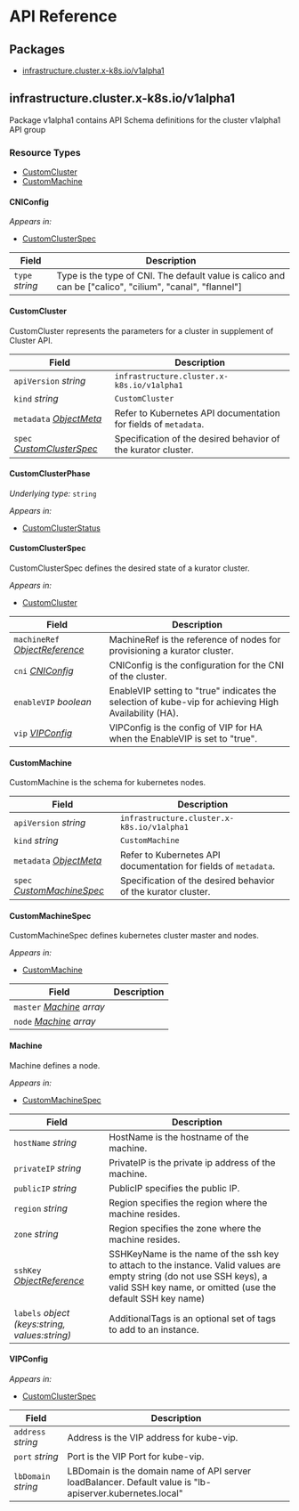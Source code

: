 # API Reference

## Packages
- [infrastructure.cluster.x-k8s.io/v1alpha1](#infrastructureclusterx-k8siov1alpha1)


## infrastructure.cluster.x-k8s.io/v1alpha1

Package v1alpha1 contains API Schema definitions for the cluster v1alpha1 API group

### Resource Types
- [CustomCluster](#customcluster)
- [CustomMachine](#custommachine)



#### CNIConfig





_Appears in:_
- [CustomClusterSpec](#customclusterspec)

| Field | Description |
| --- | --- |
| `type` _string_ | Type is the type of CNI. The default value is calico and can be ["calico", "cilium", "canal", "flannel"] |


#### CustomCluster



CustomCluster represents the parameters for a cluster in supplement of Cluster API.



| Field | Description |
| --- | --- |
| `apiVersion` _string_ | `infrastructure.cluster.x-k8s.io/v1alpha1`
| `kind` _string_ | `CustomCluster`
| `metadata` _[ObjectMeta](https://kubernetes.io/docs/reference/generated/kubernetes-api/v1.26/#objectmeta-v1-meta)_ | Refer to Kubernetes API documentation for fields of `metadata`. |
| `spec` _[CustomClusterSpec](#customclusterspec)_ | Specification of the desired behavior of the kurator cluster. |


#### CustomClusterPhase

_Underlying type:_ `string`



_Appears in:_
- [CustomClusterStatus](#customclusterstatus)



#### CustomClusterSpec



CustomClusterSpec defines the desired state of a kurator cluster.

_Appears in:_
- [CustomCluster](#customcluster)

| Field | Description |
| --- | --- |
| `machineRef` _[ObjectReference](https://kubernetes.io/docs/reference/generated/kubernetes-api/v1.26/#objectreference-v1-core)_ | MachineRef is the reference of nodes for provisioning a kurator cluster. |
| `cni` _[CNIConfig](#cniconfig)_ | CNIConfig is the configuration for the CNI of the cluster. |
| `enableVIP` _boolean_ | EnableVIP setting to "true" indicates the selection of kube-vip for achieving High Availability (HA). |
| `vip` _[VIPConfig](#vipconfig)_ | VIPConfig is the config of VIP for HA when the EnableVIP is set to "true". |




#### CustomMachine



CustomMachine is the schema for kubernetes nodes.



| Field | Description |
| --- | --- |
| `apiVersion` _string_ | `infrastructure.cluster.x-k8s.io/v1alpha1`
| `kind` _string_ | `CustomMachine`
| `metadata` _[ObjectMeta](https://kubernetes.io/docs/reference/generated/kubernetes-api/v1.26/#objectmeta-v1-meta)_ | Refer to Kubernetes API documentation for fields of `metadata`. |
| `spec` _[CustomMachineSpec](#custommachinespec)_ | Specification of the desired behavior of the kurator cluster. |


#### CustomMachineSpec



CustomMachineSpec defines kubernetes cluster master and nodes.

_Appears in:_
- [CustomMachine](#custommachine)

| Field | Description |
| --- | --- |
| `master` _[Machine](#machine) array_ |  |
| `node` _[Machine](#machine) array_ |  |




#### Machine



Machine defines a node.

_Appears in:_
- [CustomMachineSpec](#custommachinespec)

| Field | Description |
| --- | --- |
| `hostName` _string_ | HostName is the hostname of the machine. |
| `privateIP` _string_ | PrivateIP is the private ip address of the machine. |
| `publicIP` _string_ | PublicIP specifies the public IP. |
| `region` _string_ | Region specifies the region where the machine resides. |
| `zone` _string_ | Region specifies the zone where the machine resides. |
| `sshKey` _[ObjectReference](https://kubernetes.io/docs/reference/generated/kubernetes-api/v1.26/#objectreference-v1-core)_ | SSHKeyName is the name of the ssh key to attach to the instance. Valid values are empty string (do not use SSH keys), a valid SSH key name, or omitted (use the default SSH key name) |
| `labels` _object (keys:string, values:string)_ | AdditionalTags is an optional set of tags to add to an instance. |


#### VIPConfig





_Appears in:_
- [CustomClusterSpec](#customclusterspec)

| Field | Description |
| --- | --- |
| `address` _string_ | Address is the VIP address for kube-vip. |
| `port` _string_ | Port is the VIP Port for kube-vip. |
| `lbDomain` _string_ | LBDomain is the domain name of API server loadBalancer. Default value is "lb-apiserver.kubernetes.local" |


